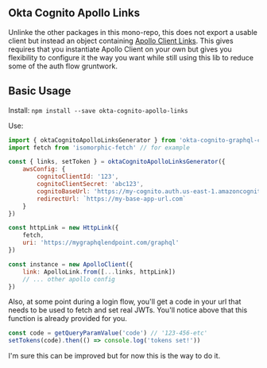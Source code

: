 ## Okta Cognito Apollo Links

Unlinke the other packages in this mono-repo, this does not export a usable client but instead an object containing [Apollo Client Links](https://www.apollographql.com/docs/link/). This gives requires that you instantiate Apollo Client on your own but gives you flexibility to configure it the way you want while still using this lib to reduce some of the auth flow gruntwork.

## Basic Usage

Install:
`npm install --save okta-cognito-apollo-links`

Use:

```javascript
import { oktaCognitoApolloLinksGenerator } from 'okta-cognito-graphql-client'
import fetch from 'isomorphic-fetch' // for example

const { links, setToken } = oktaCognitoApolloLinksGenerator({
	awsConfig: {
		cognitoClientId: '123',
		cognitoClientSecret: 'abc123',
		cognitoBaseUrl: 'https://my-cognito.auth.us-east-1.amazoncognito.com',
		redirectUrl: `https://my-base-app-url.com`
	}
})

const httpLink = new HttpLink({
	fetch,
	uri: 'https://mygraphqlendpoint.com/graphql'
})

const instance = new ApolloClient({
	link: ApolloLink.from([...links, httpLink])
	// ... other apollo config
})
```

Also, at some point during a login flow, you'll get a code in your url that needs to be used to fetch and set real JWTs. You'll notice above that this function is already provided for you.

```javascript
const code = getQueryParamValue('code') // '123-456-etc'
setTokens(code).then(() => console.log('tokens set!'))
```

I'm sure this can be improved but for now this is the way to do it.
